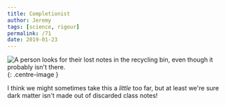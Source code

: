 ```yaml
---
title: Completionist
author: Jeremy
tags: [science, rigour]
permalink: /71
date: 2019-01-23
---
```


![A person looks for their lost notes in the recycling bin, even though it probably isn't there.](https://res.cloudinary.com/dh3hm8pb7/image/upload/c_scale,q_auto:best,w_615/v1535842782/Handwaving/Published/Completionist.png){: .centre-image }

I think we might sometimes take this a *little* too far, but at least we're sure dark matter isn't made out of discarded class notes!